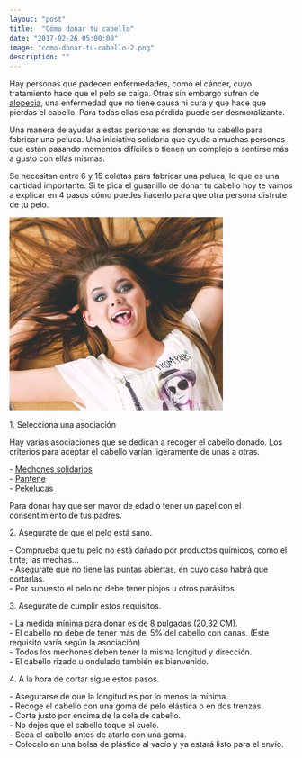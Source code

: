 ```yaml
---
layout: "post"
title:  "Cómo donar tu cabello"
date: "2017-02-26 05:00:00"
image: "como-donar-tu-cabello-2.png"
description: ""
---
```


<article class="container mod-row">
 <div class="container-item-text-left">
  <p>
    Hay personas que padecen enfermedades, como el cáncer, cuyo tratamiento hace que el pelo se caiga. Otras sin embargo sufren de  <a class="link" href="https://es.wikipedia.org/wiki/Alopecia">alopecia</a>, una enfermedad que no tiene causa ni cura y que hace que pierdas el cabello. Para todas ellas esa pérdida puede ser desmoralizante.
  </p>
  <p>
    Una manera de ayudar a estas personas  es donando tu cabello para fabricar una peluca. Una iniciativa solidaria que ayuda a muchas personas que están pasando momentos difíciles o tienen un complejo a sentirse más a gusto con ellas mismas.
  </p>
  <p>
    Se necesitan entre 6 y 15 coletas para fabricar una peluca, lo que es una cantidad importante. Si te pica el gusanillo de donar tu cabello hoy te vamos a explicar en 4 pasos cómo puedes hacerlo para que otra persona disfrute de tu pelo.
  </p>
 </div>
  <div>
    <img src="img/como-donar-tu-cabello.jpg" width="380" height="auto" alt="3 trucos que facilitan el peinado">
   </div>
  <p>
    1. Selecciona una asociación
  </p>
  <p>
    Hay varias asociaciones que se dedican a recoger el cabello donado. Los criterios para aceptar el cabello varían ligeramente de unas a otras.
  </p>
  <p>
    - <a class="link" href=" http://www.mechonessolidarios.com/">Mechones solidarios</a><br>
    - <a class="link" href="http://pantene.com/es-us/brandexperience/about-the-program">Pantene</a><br>
    - <a class="link" href="http://www.pekelucas.org/iniciativa.html">Pekelucas</a><br>
  </p>
  <p>
    Para donar hay que ser mayor de edad o tener un papel con el consentimiento de tus padres.
  </p>
  <p>
  2. Asegurate de que el pelo está sano.
  </p>
  <p>
    - Comprueba que tu pelo no está dañado por productos químicos, como el tinte, las mechas...<br>
    - Asegurate que no tiene las puntas abiertas, en cuyo  caso habrá que cortarlas.<br>
    - Por supuesto el pelo no debe tener piojos u otros parásitos.<br>
  </p>
  <p>
  3. Asegurate de cumplir estos requisitos.
  </p>
  <p>
    - La medida mínima para donar es de 8 pulgadas (20,32 CM).<br>
    - El cabello no debe de tener más del 5% del cabello con canas. (Este requisito varía según la asociación)<br>
    - Todos los mechones deben tener la misma longitud y dirección.<br>
    - El cabello rizado u ondulado también es bienvenido.<br>
  </p>
  <p>
  4. A la hora de cortar sigue estos pasos.
  </p>
  <p>
    - Asegurarse de que la longitud es por lo menos la mínima.<br>
    - Recoge el cabello con una goma de pelo elástica o en dos trenzas.<br>
    - Corta justo por encima de la cola de cabello.<br>
    - No dejes que el cabello toque el suelo.<br>
    - Seca el cabello antes de atarlo con una goma.<br>
    - Colocalo en una bolsa de plástico al vacío y ya estará listo para el envío.
  </p>

